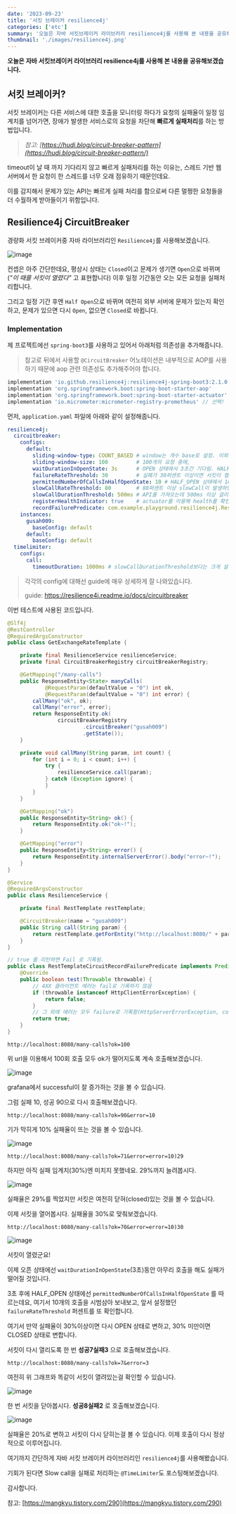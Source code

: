 ```yaml
---
date: '2023-09-23'
title: '서킷 브레이커 resilience4j'
categories: ['etc']
summary: '오늘은 자바 서킷브레이커 라이브러리 resilience4j를 사용해 본 내용을 공유해보겠습니다.'
thumbnail: './images/resilience4j.png'
---
```


**오늘은 자바 서킷브레이커 라이브러리 resilience4j를 사용해 본 내용을 공유해보겠습니다.**

## 서킷 브레이커?

서킷 브레이커는 다른 서비스에 대한 호출을 모니터링 하다가 요청의 실패율이 일정 임계치를 넘어가면, 장애가 발생한 서비스로의 요청을 차단해 **빠르게 실패처리**를 하는 방법입니다.

> *참고: [https://hudi.blog/circuit-breaker-pattern](https://hudi.blog/circuit-breaker-pattern/)*
> 

timeout이 날 때 까지 기다리지 않고 빠르게 실패처리를 하는 이유는, 스레드 기반 웹 서버에서 한 요청이 한 스레드를 너무 오래 점유하기 때문인데요.

이를 감지해서 문제가 있는 API는 빠르게 실패 처리를 함으로써 다른 멀쩡한 요청들을 더 수월하게 받아들이기 위함입니다.

## **Resilience4j CircuitBreaker**

경량화 서킷 브레이커중 자바 라이브러리인 `Resilience4j`를 사용해보겠습니다.

![image](https://user-images.githubusercontent.com/26597702/271819498-1b66a17a-5937-4650-8456-aaf8a243f8fe.png)

컨셉은 아주 간단한데요, 평상시 상태는 `Closed`이고 문제가 생기면 `Open`으로 바뀌며 (*"이 때를 서킷이 열렸다"* 고 표현합니다) 이후 일정 기간동안 오는 모든 요청을 실패처리합니다.

그리고 일정 기간 후엔 `Half Open`으로 바뀌며 여전히 외부 서버에 문제가 있는지 확인하고, 문제가 있으면 다시 `Open`, 없으면 `Closed`로 바뀝니다.

### Implementation

제 프로젝트에선 `spring-boot3`를 사용하고 있어서 아래처럼 의존성을 추가해줍니다.

> 참고로 뒤에서 사용할 `@CircuitBreaker` 어노테이션은 내부적으로 AOP를 사용하기 때문에 aop 관련 의존성도 추가해주어야 합니다.
> 

```groovy
implementation 'io.github.resilience4j:resilience4j-spring-boot3:2.1.0'
implementation 'org.springframework.boot:spring-boot-starter-aop'
implementation 'org.springframework.boot:spring-boot-starter-actuator' // 선택!
implementation 'io.micrometer:micrometer-registry-prometheus' // 선택!
```

먼저, `application.yaml` 파일에 아래와 같이 설정해줍니다.

```yaml
resilience4j:
  circuitbreaker:
    configs:
      default:
        sliding-window-type: COUNT_BASED # window는 개수 base로 설정. 이외에 TIME_BASED도 있음
        sliding-window-size: 100         # 100개의 요청 중에,
        waitDurationInOpenState: 3s      # OPEN 상태에서 3초간 기다림. HALF_OPEN 상태로 빨리 전환되어 장애가 복구 될 수 있도록 기본값(60s)보다 작게 설정
        failureRateThreshold: 30         # 실패가 30퍼센트 이상이면 서킷이 열린다. 기본값(50%)보다 조금 작게 설정
        permittedNumberOfCallsInHalfOpenState: 10 # HALF_OPEN 상태에서 10개의 요청을 허용
        slowCallRateThreshold: 80        # 80퍼센트 이상 slowCall이 발생하면 서킷이 열린다. 기본값(100%)보다 조금 작게 설정
        slowCallDurationThreshold: 500ms # API를 가져오는데 500ms 이상 걸리면 slowCall로 판단함. 해당 값은 TimeLimiter의 timeoutDuration보다 작아야 함
        registerHealthIndicator: true    # actuator를 이용해 health를 확인할 지 여부
        recordFailurePredicate: com.example.playground.resilience4j.RestTemplateCircuitRecordFailurePredicate
    instances:
      gusah009:
        baseConfig: default
      default:
        baseConfig: default
  timelimiter:
    configs:
      call:
        timeoutDuration: 1000ms # slowCallDurationThreshold보다는 크게 설정되어야 함
```

> 각각의 config에 대해선 guide에 매우 상세하게 잘 나와있습니다.
> 
> guide: https://resilience4j.readme.io/docs/circuitbreaker

이번 테스트에 사용된 코드입니다.

```java
@Slf4j
@RestController
@RequiredArgsConstructor
public class GetExchangeRateTemplate {

    private final ResilienceService resilienceService;
    private final CircuitBreakerRegistry circuitBreakerRegistry;

    @GetMapping("/many-calls")
    public ResponseEntity<State> manyCalls(
            @RequestParam(defaultValue = "0") int ok,
            @RequestParam(defaultValue = "0") int error) {
        callMany("ok", ok);
        callMany("error", error);
        return ResponseEntity.ok(
                circuitBreakerRegistry
                        .circuitBreaker("gusah009")
                        .getState());
    }

    private void callMany(String param, int count) {
        for (int i = 0; i < count; i++) {
            try {
                resilienceService.call(param);
            } catch (Exception ignore) {
            }
        }
    }

    @GetMapping("ok")
    public ResponseEntity<String> ok() {
        return ResponseEntity.ok("ok~!");
    }

    @GetMapping("error")
    public ResponseEntity<String> error() {
        return ResponseEntity.internalServerError().body("error~!");
    }
}
```

```java
@Service
@RequiredArgsConstructor
public class ResilienceService {

    private final RestTemplate restTemplate;

    @CircuitBreaker(name = "gusah009")
    public String call(String param) {
        return restTemplate.getForEntity("http://localhost:8080/" + param, String.class).getBody();
    }
}
```

```java
// true 를 리턴하면 Fail 로 기록됨.
public class RestTemplateCircuitRecordFailurePredicate implements Predicate<Throwable> {
    @Override
    public boolean test(Throwable throwable) {
        // 4XX 클라이언트 에러는 fail로 기록하지 않음
        if (throwable instanceof HttpClientErrorException) {
            return false;
        }
        // 그 외에 에러는 모두 failure로 기록함(HttpServerErrorException, connection, timeout, IOException 등)
        return true;
    }
}
```

`http://localhost:8080/many-calls?ok=100`

위 url을 이용해서 100회 호출 모두 ok가 떨어지도록 계속 호출해보겠습니다.

![image](https://user-images.githubusercontent.com/26597702/271819513-7bbb4b5d-44b7-4218-bf57-74527c721259.png)

grafana에서 successful이 잘 증가하는 것을 볼 수 있습니다.

그럼 실패 10, 성공 90으로 다시 호출해보겠습니다.

`http://localhost:8080/many-calls?ok=90&error=10`

기가 막히게 10% 실패율이 뜨는 것을 볼 수 있습니다.

![image](https://user-images.githubusercontent.com/26597702/271819608-049936a4-ad34-4eb8-a5cf-10f0c56e1261.png)

`http://localhost:8080/many-calls?ok=71&error=error=10)29`

하지만 아직 실패 임계치(30%)엔 미치지 못했네요. 29%까지 늘려봅시다.

![image](https://user-images.githubusercontent.com/26597702/271819595-a7839811-5653-4ec0-84b8-28851c4cafd8.png)


실패율은 29%를 찍었지만 서킷은 여전히 닫혀(closed)있는 것을 볼 수 있습니다.

이제 서킷을 열어봅시다. 실패율을 30%로 맞춰보겠습니다.

`http://localhost:8080/many-calls?ok=70&error=error=10)30`

![image](https://user-images.githubusercontent.com/26597702/271819620-015e247e-00f8-42ad-8d1e-f637a64295a7.png)

서킷이 열렸군요!

이제 오픈 상태에선 `waitDurationInOpenState`(3초)동안 아무리 호출을 해도 실패가 떨어질 것입니다.

3초 후에 HALF_OPEN 상태에선 `permittedNumberOfCallsInHalfOpenState` 를 따르는데요, 여기서 10개의 호출을 시범삼아 보내보고, 앞서 설정했던 `failureRateThreshold` 퍼센트를 또 확인합니다.

여기서 만약 실패율이 30%이상이면 다시 OPEN 상태로 변하고, 30% 미만이면 CLOSED 상태로 변합니다.

서킷이 다시 열리도록 한 번 **성공7실패3** 으로 호출해보겠습니다.

`http://localhost:8080/many-calls?ok=7&error=3`

여전히 위 그래프와 똑같이 서킷이 열려있는걸 확인할 수 있습니다.

![image](https://user-images.githubusercontent.com/26597702/271819624-961cf440-008e-42f8-aaf7-886c0dbe9813.png)

한 번 서킷을 닫아봅시다. **성공8실패2** 로 호출해보겠습니다.

![image](https://user-images.githubusercontent.com/26597702/271819627-5dfd72a3-ea0e-4fd5-83e3-f00e657e7fc9.png)

실패율은 20%로 변하고 서킷이 다시 닫히는걸 볼 수 있습니다. 이제 호출이 다시 정상적으로 이루어집니다.

여기까지 간단하게 자바 서킷 브레이커 라이브러리인 `resilience4j`를 사용해봤습니다.

기회가 된다면 Slow call을 실패로 처리하는 `@TimeLimiter`도 포스팅해보겠습니다.

감사합니다.

참고: [https://mangkyu.tistory.com/290](https://mangkyu.tistory.com/290)
